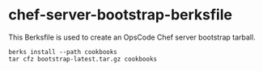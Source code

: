 chef-server-bootstrap-berksfile
===============================

This Berksfile is used to create an OpsCode Chef server bootstrap tarball.

    berks install --path cookbooks
    tar cfz bootstrap-latest.tar.gz cookbooks
